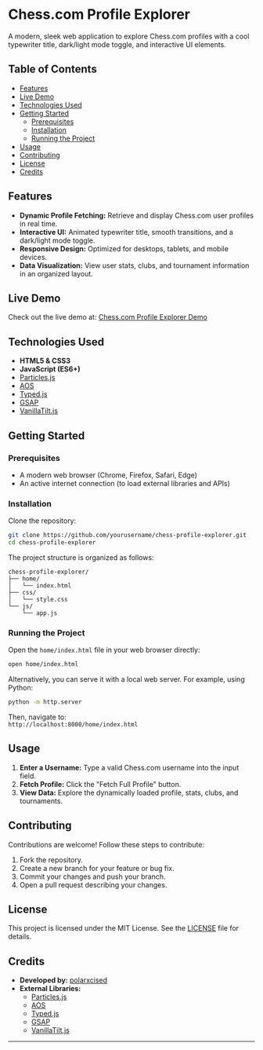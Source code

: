 # Chess.com Profile Explorer

A modern, sleek web application to explore Chess.com profiles with a cool typewriter title, dark/light mode toggle, and interactive UI elements.

## Table of Contents

- [Features](#features)
- [Live Demo](#live-demo)
- [Technologies Used](#technologies-used)
- [Getting Started](#getting-started)
  - [Prerequisites](#prerequisites)
  - [Installation](#installation)
  - [Running the Project](#running-the-project)
- [Usage](#usage)
- [Contributing](#contributing)
- [License](#license)
- [Credits](#credits)

## Features

- **Dynamic Profile Fetching:** Retrieve and display Chess.com user profiles in real time.
- **Interactive UI:** Animated typewriter title, smooth transitions, and a dark/light mode toggle.
- **Responsive Design:** Optimized for desktops, tablets, and mobile devices.
- **Data Visualization:** View user stats, clubs, and tournament information in an organized layout.

## Live Demo

Check out the live demo at: [Chess.com Profile Explorer Demo](https://chess.itsansh.xyz)


## Technologies Used

- **HTML5 & CSS3**
- **JavaScript (ES6+)**
- [Particles.js](https://vincentgarreau.com/particles.js/)
- [AOS](https://michalsnik.github.io/aos/)
- [Typed.js](https://mattboldt.com/demos/typed-js/)
- [GSAP](https://greensock.com/gsap/)
- [VanillaTilt.js](https://micku7zu.github.io/vanilla-tilt.js/)

## Getting Started

### Prerequisites

- A modern web browser (Chrome, Firefox, Safari, Edge)
- An active internet connection (to load external libraries and APIs)

### Installation

Clone the repository:

```bash
git clone https://github.com/yourusername/chess-profile-explorer.git
cd chess-profile-explorer
```

The project structure is organized as follows:

```
chess-profile-explorer/
├── home/
│   └── index.html
├── css/
│   └── style.css
└── js/
    └── app.js
```

### Running the Project

Open the `home/index.html` file in your web browser directly:

```bash
open home/index.html
```

Alternatively, you can serve it with a local web server. For example, using Python:

```bash
python -m http.server
```

Then, navigate to:  
`http://localhost:8000/home/index.html`

## Usage

1. **Enter a Username:** Type a valid Chess.com username into the input field.
2. **Fetch Profile:** Click the "Fetch Full Profile" button.
3. **View Data:** Explore the dynamically loaded profile, stats, clubs, and tournaments.

## Contributing

Contributions are welcome! Follow these steps to contribute:

1. Fork the repository.
2. Create a new branch for your feature or bug fix.
3. Commit your changes and push your branch.
4. Open a pull request describing your changes.

## License

This project is licensed under the MIT License. See the [LICENSE](LICENSE) file for details.

## Credits

- **Developed by:** [polarxcised](https://github.com/polarxcised)
- **External Libraries:**
  - [Particles.js](https://vincentgarreau.com/particles.js/)
  - [AOS](https://michalsnik.github.io/aos/)
  - [Typed.js](https://mattboldt.com/demos/typed-js/)
  - [GSAP](https://greensock.com/gsap/)
  - [VanillaTilt.js](https://micku7zu.github.io/vanilla-tilt.js/)

---
